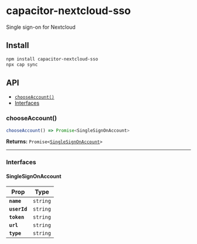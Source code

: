 # capacitor-nextcloud-sso

Single sign-on for Nextcloud

## Install

```bash
npm install capacitor-nextcloud-sso
npx cap sync
```

## API

<docgen-index>

* [`chooseAccount()`](#chooseaccount)
* [Interfaces](#interfaces)

</docgen-index>

<docgen-api>
<!--Update the source file JSDoc comments and rerun docgen to update the docs below-->

### chooseAccount()

```typescript
chooseAccount() => Promise<SingleSignOnAccount>
```

**Returns:** <code>Promise&lt;<a href="#singlesignonaccount">SingleSignOnAccount</a>&gt;</code>

--------------------


### Interfaces


#### SingleSignOnAccount

| Prop         | Type                |
| ------------ | ------------------- |
| **`name`**   | <code>string</code> |
| **`userId`** | <code>string</code> |
| **`token`**  | <code>string</code> |
| **`url`**    | <code>string</code> |
| **`type`**   | <code>string</code> |

</docgen-api>
